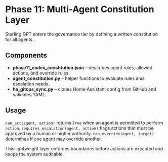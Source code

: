 # Phase 11: Multi-Agent Constitution Layer

Sterling GPT enters the governance tier by defining a written constitution for all agents.

## Components
- **phase11_codex_constitution.json** – describes agent roles, allowed actions, and override rules.
- **agent_constitution.py** – helper functions to evaluate rules and escalation needs.
- **ha_gitops_sync.py** – clones Home Assistant config from GitHub and validates YAML.

## Usage
`can_act(agent, action)` returns ``True`` when an agent is permitted to perform `action`.
`requires_escalation(agent, action)` flags actions that must be approved by a human or higher authority.
`can_override(agent, target)` determines if one agent may override another.

This lightweight layer enforces boundaries before actions are executed and keeps the system auditable.
